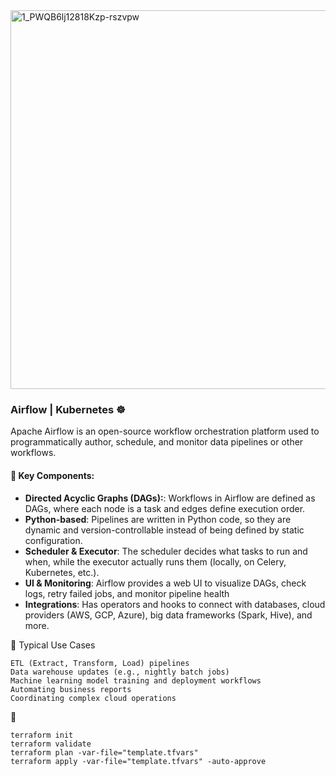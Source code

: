 <img width="1400" height="606" alt="1_PWQB6lj12818Kzp-rszvpw" src="https://github.com/user-attachments/assets/423de933-848a-45c4-8955-c010e9a9ccd7" />

###  Airflow | Kubernetes ☸️
Apache Airflow is an open-source workflow orchestration platform used to programmatically author, schedule, and monitor data pipelines or other workflows.


#### 🧱 Key Components:
   - **Directed Acyclic Graphs (DAGs):**: Workflows in Airflow are defined as DAGs, where each node is a task and edges define execution order.
   - **Python-based**: Pipelines are written in Python code, so they are dynamic and version-controllable instead of being defined by static configuration.
   - **Scheduler & Executor**: The scheduler decides what tasks to run and when, while the executor actually runs them (locally, on Celery, Kubernetes, etc.).
   - **UI & Monitoring**: Airflow provides a web UI to visualize DAGs, check logs, retry failed jobs, and monitor pipeline health
   - **Integrations**: Has operators and hooks to connect with databases, cloud providers (AWS, GCP, Azure), big data frameworks (Spark, Hive), and more.



🎯 Typical Use Cases
```
ETL (Extract, Transform, Load) pipelines
Data warehouse updates (e.g., nightly batch jobs)
Machine learning model training and deployment workflows
Automating business reports
Coordinating complex cloud operations
```

🚀 
```
terraform init
terraform validate
terraform plan -var-file="template.tfvars"
terraform apply -var-file="template.tfvars" -auto-approve
```
